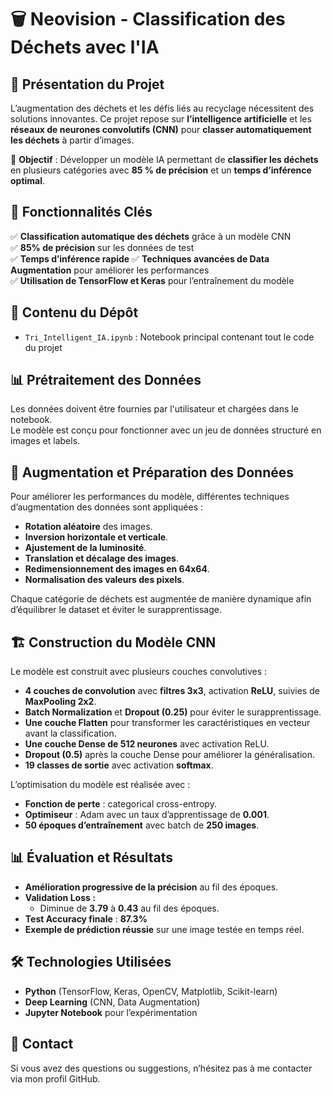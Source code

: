 # 🗑️ Neovision - Classification des Déchets avec l'IA

## 📖 Présentation du Projet
L’augmentation des déchets et les défis liés au recyclage nécessitent des solutions innovantes. Ce projet repose sur **l’intelligence artificielle** et les **réseaux de neurones convolutifs (CNN)** pour **classer automatiquement les déchets** à partir d’images.

📌 **Objectif** : Développer un modèle IA permettant de **classifier les déchets** en plusieurs catégories avec **85 % de précision** et un **temps d’inférence optimal**.

## 🚀 Fonctionnalités Clés
✅ **Classification automatique des déchets** grâce à un modèle CNN  
✅ **85% de précision** sur les données de test  
✅ **Temps d’inférence rapide** 
✅ **Techniques avancées de Data Augmentation** pour améliorer les performances  
✅ **Utilisation de TensorFlow et Keras** pour l’entraînement du modèle  

## 📂 Contenu du Dépôt
- `Tri_Intelligent_IA.ipynb` : Notebook principal contenant tout le code du projet


## 📊 Prétraitement des Données
Les données doivent être fournies par l'utilisateur et chargées dans le notebook.  
Le modèle est conçu pour fonctionner avec un jeu de données structuré en images et labels.

## 🔄 Augmentation et Préparation des Données
Pour améliorer les performances du modèle, différentes techniques d’augmentation des données sont appliquées :
- **Rotation aléatoire** des images.
- **Inversion horizontale et verticale**.
- **Ajustement de la luminosité**.
- **Translation et décalage des images**.
- **Redimensionnement des images en 64x64**.
- **Normalisation des valeurs des pixels**.

Chaque catégorie de déchets est augmentée de manière dynamique afin d’équilibrer le dataset et éviter le surapprentissage.

## 🏗️ Construction du Modèle CNN
Le modèle est construit avec plusieurs couches convolutives :
- **4 couches de convolution** avec **filtres 3x3**, activation **ReLU**, suivies de **MaxPooling 2x2**.
- **Batch Normalization** et **Dropout (0.25)** pour éviter le surapprentissage.
- **Une couche Flatten** pour transformer les caractéristiques en vecteur avant la classification.
- **Une couche Dense de 512 neurones** avec activation ReLU.
- **Dropout (0.5)** après la couche Dense pour améliorer la généralisation.
- **19 classes de sortie** avec activation **softmax**.

L’optimisation du modèle est réalisée avec :
- **Fonction de perte** : categorical cross-entropy.
- **Optimiseur** : Adam avec un taux d’apprentissage de **0.001**.
- **50 époques d’entraînement** avec batch de **250 images**.
  

## 📊 Évaluation et Résultats
- **Amélioration progressive de la précision** au fil des époques.
- **Validation Loss :**
  - Diminue de **3.79** à **0.43** au fil des époques.
- **Test Accuracy finale** : **87.3%**
- **Exemple de prédiction réussie** sur une image testée en temps réel.

## 🛠 Technologies Utilisées
- **Python** (TensorFlow, Keras, OpenCV, Matplotlib, Scikit-learn)
- **Deep Learning** (CNN, Data Augmentation)
- **Jupyter Notebook** pour l’expérimentation

## 📧 Contact
Si vous avez des questions ou suggestions, n’hésitez pas à me contacter via mon profil GitHub.
